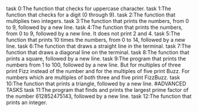 task 0:The function that checks for uppercase character.
task 1:The function that checks for a digit (0 through 9).
task 2:The function that multiplies two integers.
task 3:The function that prints the numbers, from 0 to 9, followed by a new line.
task 4:The function that prints the numbers, from 0 to 9, followed by a new line. It does not print 2 and 4.
task 5:The function that prints 10 times the numbers, from 0 to 14, followed by a new line.
task 6:The function that draws a straight line in the terminal.
task 7:The function that draws a diagonal line on the terminal.
task 8:The function that prints a square, followed by a new line.
task 9:The program that prints the numbers from 1 to 100, followed by a new line. But for multiples of three print Fizz instead of the number and for the multiples of five print Buzz. For numbers which are multiples of both three and five print FizzBuzz.
task 10:The function that prints a triangle, followed by a new line.
#ADVANCED TASKS
task 11:The program that finds and prints the largest prime factor of the number 612852475143, followed by a new line.
task 12:The function that prints an integer.
